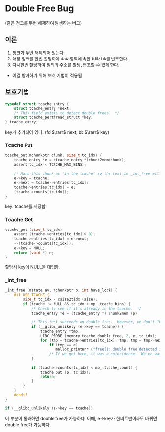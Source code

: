 # Double Free Bug
(같은 청크를 두번 해제하여 발생하는 버그)

## 이론
1. 청크가 두번 해제되어 있는다.
2. 해당 청크를 한번 할당하여 data영역에 속한 fd와 bk를 변조한다.
3. 다시한번 할당하여 임의의 주소를 할당, 변조할 수 있게 한다.
- 이걸 방지하기 위해 보호 기법이 적용됨

## 보호기법
```c
typedef struct tcache_entry {
    struct tcache_entry *next;
    /* This field exists to detect double frees.  */
    struct tcache_perthread_struct *key;
} tcache_entry;
```
key가 추가되어 있다. (fd $\rarr$ next, bk $\rarr$ key)

### Tcache Put
```c
tcache_put(mchunkptr chunk, size_t tc_idx) {
    tcache_entry *e = (tcache_entry *)chunk2mem(chunk);
    assert(tc_idx < TCACHE_MAX_BINS);
  
    /* Mark this chunk as "in the tcache" so the test in _int_free will detect a double free.  */
    e->key = tcache;
    e->next = tcache->entries[tc_idx];
    tcache->entries[tc_idx] = e;
    (tcache->counts[tc_idx]);
}
```
key: tcache를 저장함

### Tcache Get
```c
tcache_get (size_t tc_idx)
    assert (tcache->entries[tc_idx] > 0);
    tcache->entries[tc_idx] = e->next;
    --(tcache->counts[tc_idx]);
    e->key = NULL;
    return (void *) e;
}
```
할당시 key에 NULL을 대입함.

### _int_free
```c
_int_free (mstate av, mchunkptr p, int have_lock) {
    #if USE_TCACHE {
        size_t tc_idx = csize2tidx (size);
        if (tcache != NULL && tc_idx < mp_.tcache_bins) {
            /* Check to see if it's already in the tcache.  */
            tcache_entry *e = (tcache_entry *) chunk2mem (p);

            /* This test succeeds on double free.  However, we don't 100% trust it (it also matches random payload data at a 1 in 2^<size_t> chance), so verify it's not an unlikely coincidence before aborting.*/
            if (__glibc_unlikely (e->key == tcache)) {
                tcache_entry *tmp;
                LIBC_PROBE (memory_tcache_double_free, 2, e, tc_idx);
                for (tmp = tcache->entries[tc_idx]; tmp; tmp = tmp->next)
                    if (tmp == e)
                       malloc_printerr ("free(): double free detected in tcache 2");
                    /* If we get here, it was a coincidence.  We've wasted a few cycles, but don't abort.  */
            }

            if (tcache->counts[tc_idx] < mp_.tcache_count) {
                tcache_put (p, tc_idx);
                return;
            }
        }
    }
    #endif
}
```

```c
if (__glibc_unlikely (e->key == tcache))
```
이 부분이 통과하면 double free가 가능하다. 이때, e->key가 한비트만이라도 바뀌면 double free가 가능하다.